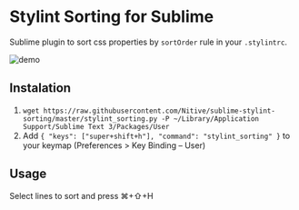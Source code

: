 # Stylint Sorting for Sublime
Sublime plugin to sort css properties by `sortOrder` rule in your `.stylintrc`.

![demo](http://s.csssr.ru/2016-02-21-1309-bvz3p1tkh3.gif)

## Instalation
1. `wget https://raw.githubusercontent.com/Nitive/sublime-stylint-sorting/master/stylint_sorting.py -P ~/Library/Application Support/Sublime Text 3/Packages/User`
2. Add `{ "keys": ["super+shift+h"], "command": "stylint_sorting" }` to your keymap (Preferences > Key Binding – User)

## Usage
Select lines to sort and press ⌘+⇧+H

